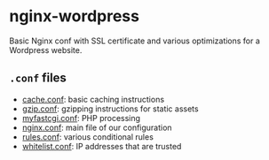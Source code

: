 # nginx-wordpress
Basic Nginx conf with SSL certificate and various optimizations for a Wordpress website.

## `.conf` files

* [cache.conf](cache.conf): basic caching instructions
* [gzip.conf](gzip.conf): gzipping instructions for static assets
* [myfastcgi.conf](myfastcgi.conf): PHP processing
* [nginx.conf](nginx.conf): main file of our configuration
* [rules.conf](rules.conf): various conditional rules
* [whitelist.conf](whitelist.conf): IP addresses that are trusted